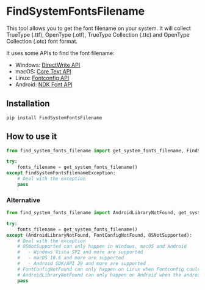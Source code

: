 # FindSystemFontsFilename
This tool allows you to get the font filename on your system. It will collect TrueType (.ttf), OpenType (.otf), TrueType Collection (.ttc) and OpenType Collection (.otc) font format.

It uses some APIs to find the font filename:
- Windows: [DirectWrite API](https://learn.microsoft.com/en-us/windows/win32/directwrite/direct-write-portal)
- macOS: [Core Text API](https://developer.apple.com/documentation/coretext)
- Linux: [Fontconfig API](https://www.freedesktop.org/wiki/Software/fontconfig/)
- Android: [NDK Font API](https://developer.android.com/ndk/reference/group/font)

## Installation
```
pip install FindSystemFontsFilename
```

## How to use it
```python
from find_system_fonts_filename import get_system_fonts_filename, FindSystemFontsFilenameException

try:
    fonts_filename = get_system_fonts_filename()
except FindSystemFontsFilenameException:
    # Deal with the exception
    pass
```
### Alternative
```python
from find_system_fonts_filename import AndroidLibraryNotFound, get_system_fonts_filename, FontConfigNotFound, OSNotSupported

try:
    fonts_filename = get_system_fonts_filename()
except (AndroidLibraryNotFound, FontConfigNotFound, OSNotSupported):
    # Deal with the exception
    # OSNotSupported can only happen in Windows, macOS and Android
    #   - Windows Vista SP2 and more are supported
    #   - macOS 10.6 and more are supported
    #   - Android SDK/API 29 and more are supported
    # FontConfigNotFound can only happen on Linux when Fontconfig could't be found.
    # AndroidLibraryNotFound can only happen on Android when the android library could't be found.
    pass
```
